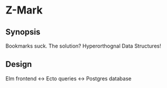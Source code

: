 Z-Mark
======

Synopsis
--------

Bookmarks suck. The solution? Hyperorthognal Data Structures!

Design
------

Elm frontend <-> Ecto queries <-> Postgres database
